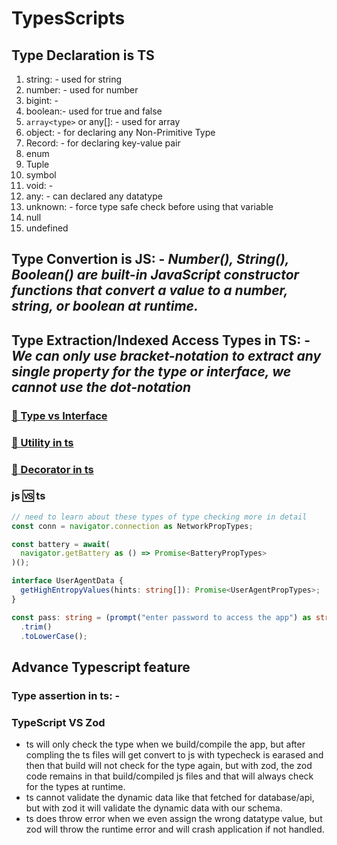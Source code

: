 # **TypesScripts**

## **Type Declaration is TS**

1. string: - used for string
2. number: - used for number
3. bigint: -
4. boolean:- used for true and false
5. `array<type>` or any[]: - used for array
6. object: - for declaring any Non-Primitive Type
7. Record: - for declaring key-value pair
8. enum
9. Tuple
10. symbol
11. void: -
12. any: - can declared any datatype
13. unknown: - force type safe check before using that variable
14. null
15. undefined

## **Type Convertion is JS: -** _Number(), String(), Boolean() are built-in JavaScript constructor functions that convert a value to a number, string, or boolean at runtime._

## **Type Extraction/Indexed Access Types in TS: -** _We can only use bracket-notation to extract any single property for the type or interface, we cannot use the dot-notation_

### **[🔗 Type vs Interface](./tslang/typeVSinterface.md)**

### **[🔗 Utility in ts](./tslang/tsUtilities.md)**

### **[🔗 Decorator in ts](./tslang/decoratorints.md)**

### js 🆚 ts

```ts
// need to learn about these types of type checking more in detail
const conn = navigator.connection as NetworkPropTypes;

const battery = await(
  navigator.getBattery as () => Promise<BatteryPropTypes>
)();

interface UserAgentData {
  getHighEntropyValues(hints: string[]): Promise<UserAgentPropTypes>;
}

const pass: string = (prompt("enter password to access the app") as string)
  .trim()
  .toLowerCase();
```

## **Advance Typescript feature**


### **Type assertion in ts: -**

### **TypeScript VS Zod**
  - ts will only check the type when we build/compile the app, but after compling the ts files will get convert to js with typecheck is earased and then that build will not check for the type again, but with zod, the zod code remains in that build/compiled js files and that will always check for the types at runtime.
  - ts cannot validate the dynamic data like that fetched for database/api, but with zod it will validate the dynamic data with our schema.
  - ts does throw error when we even assign the wrong datatype value, but zod will throw the runtime error and will crash application if not handled.
    

